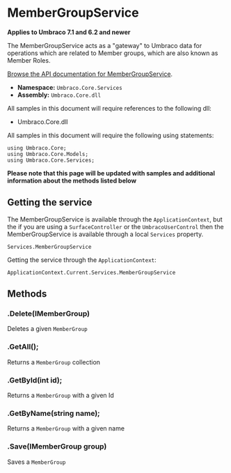 # MemberGroupService

**Applies to Umbraco 7.1 and 6.2 and newer**

The MemberGroupService acts as a "gateway" to Umbraco data for operations which are related to Member groups, which are also known as Member Roles.

[Browse the API documentation for MemberGroupService](https://our.umbraco.org/apidocs/csharp/api/Umbraco.Core.Services.MemberGroupService.html).

 * **Namespace:** `Umbraco.Core.Services` 
 * **Assembly:** `Umbraco.Core.dll`

All samples in this document will require references to the following dll:

* Umbraco.Core.dll

All samples in this document will require the following using statements:
	
	using Umbraco.Core;
	using Umbraco.Core.Models;
	using Umbraco.Core.Services;

**Please note that this page will be updated with samples and additional information about the methods listed below**

## Getting the service
The MemberGroupService is available through the `ApplicationContext`, but the if you are using a `SurfaceController` or the `UmbracoUserControl` then the MemberGroupService is available through a local `Services` property.

	Services.MemberGroupService

Getting the service through the `ApplicationContext`:

	ApplicationContext.Current.Services.MemberGroupService

## Methods

### .Delete(IMemberGroup)
Deletes a given `MemberGroup`

### .GetAll();
Returns a `MemberGroup` collection

### .GetById(int id);
Returns a `MemberGroup` with a given Id

### .GetByName(string name);
Returns a `MemberGroup` with a given name

### .Save(IMemberGroup group)
Saves a `MemberGroup`